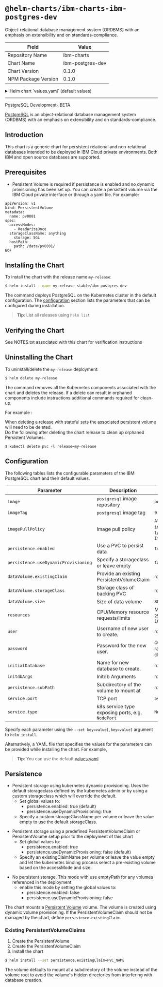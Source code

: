# `@helm-charts/ibm-charts-ibm-postgres-dev`

Object-relational database management system (ORDBMS) with an emphasis on extensibility and on standards-compliance.

| Field               | Value            |
| ------------------- | ---------------- |
| Repository Name     | ibm-charts       |
| Chart Name          | ibm-postgres-dev |
| Chart Version       | 0.1.0            |
| NPM Package Version | 0.1.0            |

<details>

<summary>Helm chart `values.yaml` (default values)</summary>

```yaml
###############################################################################
############################ PostgreSQL #######################################
###############################################################################

nameOverride: ''

###############################################################################
## Common image variables
###############################################################################
image:
  repository: na.cumulusrepo.com/hcicp_dev/postgresql:9.6.4
  tag: 9.6.4
  pullPolicy: IfNotPresent

  # Docker images will be pushed for supported architectures (i.e. x86_64, ppc64le, ...)
  # and a fat manifest" created which references the image manifests for platform-specific
  # versions of an image.
  # For example :
  #   myimage:1.0             <--------  Used in HELM Chart
  #   myimage:1.0_ppc64le
  #   myimage:1.0_x86_64

###############################################################################
## Persistence Storage
###############################################################################

## Persistence enabled by default
## global persistence settings
persistence:
  enabled: true
  useDynamicProvisioning: false

dataVolume:
  name: 'data-stor'

  ## Specify the name of the Existing Claim to be used by your application
  ## empty string means don't use an existClaim
  existingClaimName: ''

  ## Specify the name of the StorageClass
  ## empty string means don't use a StorageClass
  storageClassName: ''
  accessModes: ReadWriteOnce
  size: 20Gi

## Configure resource requests and limits
## ref: http://kubernetes.io/docs/user-guide/compute-resources/
##
resources:
  requests:
    memory: 2Gi
    cpu: 2000m
  limits:
    memory: 16Gi
    cpu: 16000m

service:
  name: ibm-postgresql-dev
  type: NodePort
  port: 5432

## Database access attributes - empty value will be
## overriden with default
database:
  user: ''
  password: ''
  name: ''
  dbcmd: ''

  ## Specify initial db arguments defined by image , e.g. --data-checksums
  ## ref: <database specific documentation regarding initialization parameters>
  initdbArgs: ''
```

</details>

---

PostgreSQL Development- BETA

[PostgreSQL](https://www.postgresql.org/) is an object-relational database management system (ORDBMS) with an emphasis on extensibility and on standards-compliance.

## Introduction

This chart is a generic chart for persistent relational and non-relational databases intended to be deployed in IBM Cloud private environments. Both IBM and open source databases are supported.

## Prerequisites

- Persistent Volume is required if persistance is enabled and no dynamic provisioning has been set up. You can create a persistent volume via the IBM Cloud private interface or through a yaml file. For example:

```
apiVersion: v1
kind: PersistentVolume
metadata:
  name: pv0001
spec:
  accessModes:
    - ReadWriteOnce
  storageClassName: anything
    storage: 5Gi
  hostPath:
    path: /data/pv0001/
EOF
```

## Installing the Chart

To install the chart with the release name `my-release`:

```bash
$ helm install --name my-release stable/ibm-postgres-dev
```

The command deploys PostgreSQL on the Kubernetes cluster in the default configuration. The [configuration](#configuration) section lists the parameters that can be configured during installation.

> **Tip**: List all releases using `helm list`

## Verifying the Chart

See NOTES.txt associated with this chart for verification instructions

## Uninstalling the Chart

To uninstall/delete the `my-release` deployment:

```bash
$ helm delete my-release
```

The command removes all the Kubernetes components associated with the chart and deletes the release. If a delete can result in orphaned components include instructions additional commands required for clean-up.

For example :

When deleting a release with stateful sets the associated persistent volume will need to be deleted.  
Do the following after deleting the chart release to clean up orphaned Persistent Volumes.

```console
$ kubectl delete pvc -l release=my-release
```

## Configuration

The following tables lists the configurable parameters of the IBM PostgreSQL chart and their default values.

| Parameter                            | Description                                      | Default                                                 |
| ------------------------------------ | ------------------------------------------------ | ------------------------------------------------------- |
| `image`                              | `postgresql` image repository                    | `postgresql`                                            |
| `imageTag`                           | `postgresql` image tag                           | `9.6.4`                                                 |
| `imagePullPolicy`                    | Image pull policy                                | `Always` if `imageTag` is `latest`, else `IfNotPresent` |
| `persistence.enabled`                | Use a PVC to persist data                        | `true`                                                  |
| `persistence.useDynamicProvisioning` | Specify a storageclass or leave empty            | `false`                                                 |
| `dataVolume.existingClaim`           | Provide an existing PersistentVolumeClaim        | `nil`                                                   |
| `dataVolume.storageClass`            | Storage class of backing PVC                     | `nil`                                                   |
| `dataVolume.size`                    | Size of data volume                              | `8Gi`                                                   |
| `resources`                          | CPU/Memory resource requests/limits              | Memory: `256Mi`, CPU: `100m`                            |
| `user`                               | Username of new user to create.                  | `nil`                                                   |
| `password`                           | Password for the new user.                       | custom or random 10 characters                          |
| `initialDatabase`                    | Name for new database to create.                 | `nil`                                                   |
| `initdbArgs`                         | Initdb Arguments                                 | `nil`                                                   |
| `persistence.subPath`                | Subdirectory of the volume to mount at           | `nil`                                                   |
| `service.port`                       | TCP port                                         | `5432`                                                  |
| `service.type`                       | k8s service type exposing ports, e.g. `NodePort` | `NodePort`                                              |

Specify each parameter using the `--set key=value[,key=value]` argument to `helm install`.

Alternatively, a YAML file that specifies the values for the parameters can be provided while installing the chart. For example,

> **Tip**: You can use the default [values.yaml](values.yaml)

## Persistence

- Persistent storage using kubernetes dynamic provisioning. Uses the default storageclass defined by the kubernetes admin or by using a custom storageclass which will override the default.
  - Set global values to:
    - persistence.enabled: true (default)
    - persistence.useDynamicProvisioning: true
  - Specify a custom storageClassName per volume or leave the value empty to use the default storageClass.

* Persistent storage using a predefined PersistentVolumeClaim or PersistentVolume setup prior to the deployment of this chart
  - Set global values to:
    - persistence.enabled: true
    - persistence.useDynamicProvisioning: false (default)
  - Specify an existingClaimName per volume or leave the value empty and let the kubernetes binding process select a pre-existing volume based on the accessMode and size.

- No persistent storage. This mode with use emptyPath for any volumes referenced in the deployment
  - enable this mode by setting the global values to:
    - persistence.enabled: false
    - persistence.useDynamicProvisioning: false

The chart mounts a [Persistent Volume](http://kubernetes.io/docs/user-guide/persistent-volumes/) volume. The volume is created using dynamic volume provisioning. If the PersistentVolumeClaim should not be managed by the chart, define `persistence.existingClaim`.

### Existing PersistentVolumeClaims

1. Create the PersistentVolume
1. Create the PersistentVolumeClaim
1. Install the chart

```bash
$ helm install --set persistence.existingClaim=PVC_NAME
```

The volume defaults to mount at a subdirectory of the volume instead of the volume root to avoid the volume's hidden directories from interfering with database creation.
